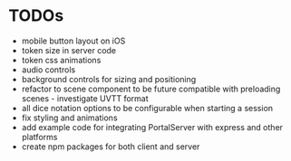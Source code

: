 # TODOs

- mobile button layout on iOS
- token size in server code
- token css animations
- audio controls
- background controls for sizing and positioning
- refactor to scene component to be future compatible with preloading scenes    - investigate UVTT format
- all dice notation options to be configurable when starting a session
- fix styling and animations
- add example code for integrating PortalServer with express and other platforms
- create npm packages for both client and server
